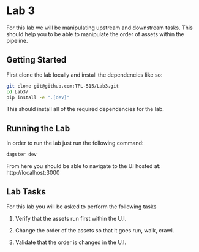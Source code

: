 # Lab 3

For this lab we will be manipulating upstream and downstream tasks. This should help you to be able to manipulate the order of assets within the pipeline.

## Getting Started

First clone the lab locally and install the dependencies like so:

```bash
git clone git@github.com:TPL-515/Lab3.git
cd Lab3/
pip install -e ".[dev]"
```

This should install all of the required dependencies for the lab.

## Running the Lab

In order to run the lab just run the following command:

```bash
dagster dev
```

From here you should be able to navigate to the UI hosted at: http://localhost:3000

## Lab Tasks

For this lab you will be asked to perform the following tasks

1) Verify that the assets run first within the U.I.

2) Change the order of the assets so that it goes run, walk, crawl.

3) Validate that the order is changed in the U.I.
